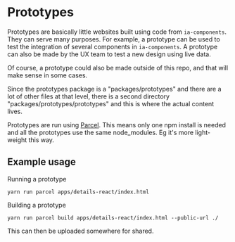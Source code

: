 # Prototypes

Prototypes are basically little websites built using code from `ia-components`. They can serve many purposes. For example, a prototype can be used to test the integration of several components in `ia-components`. A prototype can also be made by the UX team to test a new design using live data.

Of course, a prototype could also be made outside of this repo, and that will make sense in some cases.

Since the prototypes package is a "packages/prototypes" and there are a lot of other files at that level, there is a second directory "packages/prototypes/prototypes" and this is where the actual content lives.

Prototypes are run using [Parcel](https://parceljs.org). This means only one npm install is needed and all the prototypes use the same node_modules. Eg it's more light-weight this way.


## Example usage

Running a prototype

```
yarn run parcel apps/details-react/index.html
```


Building a prototype

```
yarn run parcel build apps/details-react/index.html --public-url ./
```

This can then be uploaded somewhere for shared.